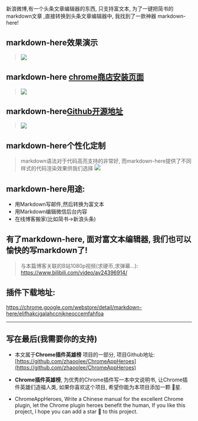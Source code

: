 新浪微博,有一个头条文章编辑器的东西, 只支持富文本, 为了一键把简书的markdown文章 ,直接转换到头条文章编辑器中, 我找到了一款神器 markdown-here!

## markdown-here效果演示

> ![](https://user-gold-cdn.xitu.io/2019/5/3/16a7c3d104fe38f7?w=3358&h=1862&f=gif&s=7238643)

## markdown-here [chrome商店安装页面](https://chrome.google.com/webstore/detail/markdown-here/elifhakcjgalahccnjkneoccemfahfoa)
> ![](https://user-gold-cdn.xitu.io/2019/5/3/16a7c3d105d17c73?w=1240&h=722&f=png&s=465463)
## markdown-here[Github开源地址](https://github.com/adam-p/markdown-here)
> ![](https://user-gold-cdn.xitu.io/2019/5/3/16a7c3d128ccfc9c?w=1240&h=891&f=png&s=310522)

## markdown-here个性化定制
> markdown语法对于代码高亮支持的非常好, 而markdown-here提供了不同样式的代码渲染效果供我们选择
> ![](https://user-gold-cdn.xitu.io/2019/5/3/16a7c3d15c585be2?w=1240&h=621&f=png&s=256030)

## markdown-here用途:
- 用Markdown写邮件,然后转换为富文本
- 用Markdown编辑微信后台内容
- 在线博客搬家(比如简书->新浪头条)

## 有了markdown-here, 面对富文本编辑器, 我们也可以愉快的写markdown了!
> 与本篇博客关联的B站1080p视频(求硬币,求弹幕...): https://www.bilibili.com/video/av24396914/

## 插件下载地址:
https://chrome.google.com/webstore/detail/markdown-here/elifhakcjgalahccnjkneoccemfahfoa

---

## 写在最后(我需要你的支持)
- 本文属于**Chrome插件英雄榜** 项目的一部分, 项目Github地址: [https://github.com/zhaoolee/ChromeAppHeroes](https://github.com/zhaoolee/ChromeAppHeroes)

- **Chrome插件英雄榜**, 为优秀的Chrome插件写一本中文说明书, 让Chrome插件英雄们造福人类, 如果你喜欢这个项目, 希望你能为本项目添加一颗 🌟星.

- ChromeAppHeroes, Write a Chinese manual for the excellent Chrome plugin, let the Chrome plugin heroes benefit the human, If you like this project, I hope you can add a star 🌟 to this project.



